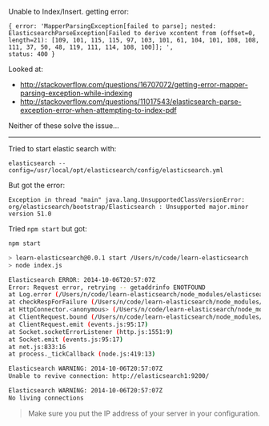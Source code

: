 
Unable to Index/Insert. getting error:

```
{ error: 'MapperParsingException[failed to parse]; nested: ElasticsearchParseException[Failed to derive xcontent from (offset=0, length=21): [109, 101, 115, 115, 97, 103, 101, 61, 104, 101, 108, 108, 111, 37, 50, 48, 119, 111, 114, 108, 100]]; ',
status: 400 }
```

Looked at:

- http://stackoverflow.com/questions/16707072/getting-error-mapper-parsing-exception-while-indexing
- http://stackoverflow.com/questions/11017543/elasticsearch-parse-exception-error-when-attempting-to-index-pdf

Neither of these solve the issue...

- - -

Tried to start elastic search with:
```
elasticsearch --config=/usr/local/opt/elasticsearch/config/elasticsearch.yml
```
But got the error:
```
Exception in thread "main" java.lang.UnsupportedClassVersionError: org/elasticsearch/bootstrap/Elasticsearch : Unsupported major.minor version 51.0
```


Tried `npm start` but got:

```sh
npm start

> learn-elasticsearch@0.0.1 start /Users/n/code/learn-elasticsearch
> node index.js

Elasticsearch ERROR: 2014-10-06T20:57:07Z
Error: Request error, retrying -- getaddrinfo ENOTFOUND
at Log.error (/Users/n/code/learn-elasticsearch/node_modules/elasticsearch/src/lib/log.js:213:60)
at checkRespForFailure (/Users/n/code/learn-elasticsearch/node_modules/elasticsearch/src/lib/transport.js:194:18)
at HttpConnector.<anonymous> (/Users/n/code/learn-elasticsearch/node_modules/elasticsearch/src/lib/connectors/http.js:146:7)
at ClientRequest.bound (/Users/n/code/learn-elasticsearch/node_modules/elasticsearch/node_modules/lodash-node/modern/internals/baseBind.js:56:17)
at ClientRequest.emit (events.js:95:17)
at Socket.socketErrorListener (http.js:1551:9)
at Socket.emit (events.js:95:17)
at net.js:833:16
at process._tickCallback (node.js:419:13)

Elasticsearch WARNING: 2014-10-06T20:57:07Z
Unable to revive connection: http://elasticsearch1:9200/

Elasticsearch WARNING: 2014-10-06T20:57:07Z
No living connections
```

> Make sure you put the IP address of your server in your configuration.
